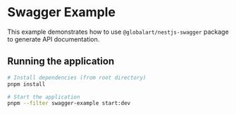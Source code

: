 # Swagger Example

This example demonstrates how to use `@globalart/nestjs-swagger` package to generate API documentation.

## Running the application

```bash
# Install dependencies (from root directory)
pnpm install

# Start the application
pnpm --filter swagger-example start:dev
```